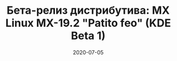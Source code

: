 ---
layout: post
title: "Бета-релиз дистрибутива: MX Linux MX-19.2 \"Patito feo\" (KDE Beta 1)"
date: 2020-07-05   
---